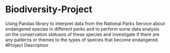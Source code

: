 # Biodiversity-Project
Using Pandas library to interpret data from the National Parks Service about endangered species in different parks and to perform some data analysis on the conservation statuses of these species and investigate if there are any patterns or themes to the types of species that become endangered.
#Project Description
